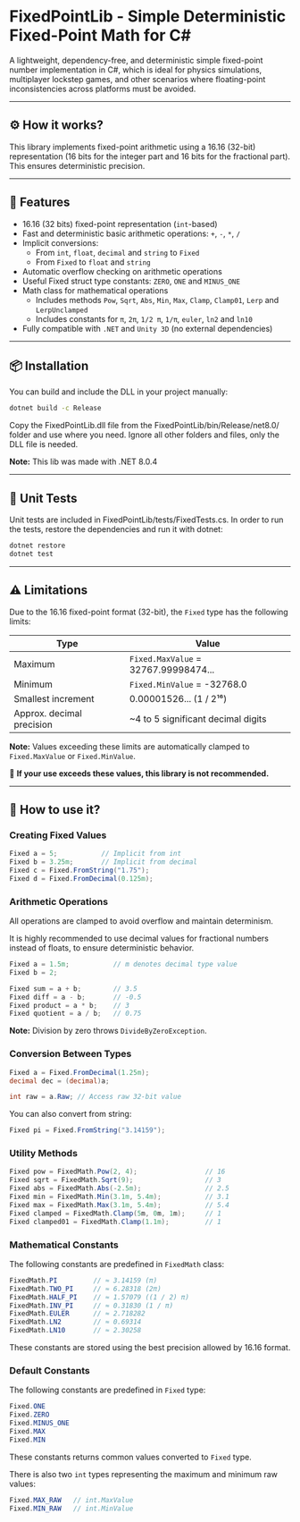 # FixedPointLib - Simple Deterministic Fixed-Point Math for C#

A lightweight, dependency-free, and deterministic simple fixed-point number implementation in C#, which is ideal for physics simulations, multiplayer lockstep games, and other scenarios where floating-point inconsistencies across platforms must be avoided.

---

## ⚙️ How it works?

This library implements fixed-point arithmetic using a 16.16 (32-bit) representation (16 bits for the integer part and 16 bits for the fractional part). This ensures deterministic precision.

---

## 🔧 Features

- 16.16 (32 bits) fixed-point representation (`int`-based)
- Fast and deterministic basic arithmetic operations: `+`, `-`, `*`, `/`
- Implicit conversions:
    - From `int`, `float`, `decimal` and `string` to `Fixed`
    - From `Fixed` to `float` and `string`
- Automatic overflow checking on arithmetic operations
- Useful Fixed struct type constants: `ZERO`, `ONE` and `MINUS_ONE`
- Math class for mathematical operations
    - Includes methods `Pow`, `Sqrt`, `Abs`, `Min`, `Max`, `Clamp`, `Clamp01`, `Lerp` and `LerpUnclamped`
    - Includes constants for `π`, `2π`, `1/2 π`, `1/π`, `euler`, `ln2` and `ln10`
- Fully compatible with `.NET` and `Unity 3D` (no external dependencies)

---

## 📦 Installation

You can build and include the DLL in your project manually:

```bash
dotnet build -c Release
```
Copy the FixedPointLib.dll file from the FixedPointLib/bin/Release/net8.0/ folder and use where you need. Ignore all other folders and files, only the DLL file is needed.

**Note:** This lib was made with .NET 8.0.4

---

## 🧪 Unit Tests

Unit tests are included in FixedPointLib/tests/FixedTests.cs. In order to run the tests, restore the dependencies and run it with dotnet:

```bash
dotnet restore
dotnet test
```

---

## ⚠️ Limitations

Due to the 16.16 fixed-point format (32-bit), the `Fixed` type has the following limits:

| Type                      | Value                               |
|---------------------------|-------------------------------------|
| Maximum                   | `Fixed.MaxValue` = 32767.99998474...|
| Minimum                   | `Fixed.MinValue` = -32768.0         |
| Smallest increment        | 0.00001526... (1 / 2¹⁶)             |
| Approx. decimal precision | ~4 to 5 significant decimal digits  |

**Note:** Values exceeding these limits are automatically clamped to `Fixed.MaxValue` or `Fixed.MinValue`.

🛑 **If your use exceeds these values, this library is not recommended.**

---

## 📝 How to use it?

### Creating Fixed Values

```csharp
Fixed a = 5;           // Implicit from int
Fixed b = 3.25m;       // Implicit from decimal
Fixed c = Fixed.FromString("1.75");
Fixed d = Fixed.FromDecimal(0.125m);
```

### Arithmetic Operations

All operations are clamped to avoid overflow and maintain determinism.

It is highly recommended to use decimal values for fractional numbers instead of floats, to ensure deterministic behavior.

```csharp
Fixed a = 1.5m;           // m denotes decimal type value
Fixed b = 2;

Fixed sum = a + b;        // 3.5
Fixed diff = a - b;       // -0.5
Fixed product = a * b;    // 3
Fixed quotient = a / b;   // 0.75
```

**Note:** Division by zero throws `DivideByZeroException`.

### Conversion Between Types

```csharp
Fixed a = Fixed.FromDecimal(1.25m);
decimal dec = (decimal)a;

int raw = a.Raw; // Access raw 32-bit value
```

You can also convert from string:

```csharp
Fixed pi = Fixed.FromString("3.14159");
```

### Utility Methods

```csharp
Fixed pow = FixedMath.Pow(2, 4);                 // 16
Fixed sqrt = FixedMath.Sqrt(9);                  // 3
Fixed abs = FixedMath.Abs(-2.5m);                // 2.5
Fixed min = FixedMath.Min(3.1m, 5.4m);           // 3.1
Fixed max = FixedMath.Max(3.1m, 5.4m);           // 5.4
Fixed clamped = FixedMath.Clamp(5m, 0m, 1m);     // 1
Fixed clamped01 = FixedMath.Clamp(1.1m);         // 1
```

### Mathematical Constants

The following constants are predefined in `FixedMath` class:

```csharp
FixedMath.PI         // ≈ 3.14159 (π)
FixedMath.TWO_PI     // ≈ 6.28318 (2π)
FixedMath.HALF_PI    // ≈ 1.57079 ((1 / 2) π)
FixedMath.INV_PI     // ≈ 0.31830 (1 / π)
FixedMath.EULER      // ≈ 2.718282
FixedMath.LN2        // ≈ 0.69314
FixedMath.LN10       // ≈ 2.30258
```

These constants are stored using the best precision allowed by 16.16 format.

### Default Constants

The following constants are predefined in `Fixed` type:

```csharp
Fixed.ONE
Fixed.ZERO
Fixed.MINUS_ONE
Fixed.MAX
Fixed.MIN
```

These constants returns common values converted to `Fixed` type.

There is also two `int` types representing the maximum and minimum raw values:

```csharp
Fixed.MAX_RAW   // int.MaxValue
Fixed.MIN_RAW   // int.MinValue
```
